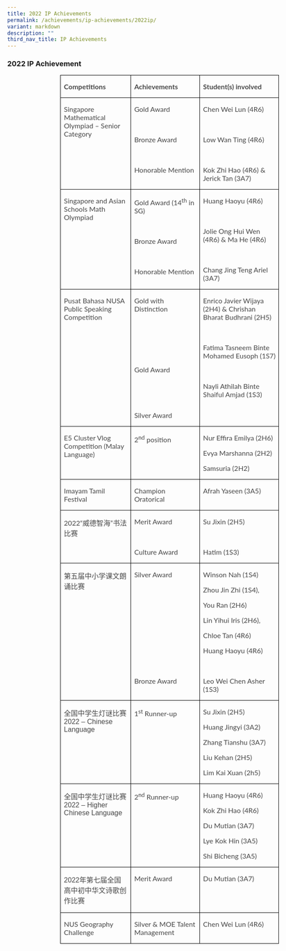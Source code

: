 ```yaml
---
title: 2022 IP Achievements
permalink: /achievements/ip-achievements/2022ip/
variant: markdown
description: ""
third_nav_title: IP Achievements
---
```

### 2022 IP Achievement
<table style="margin-left:91.8pt;border-collapse:collapse;border:none;mso-border-alt:
 solid windowtext .5pt;mso-yfti-tbllook:1184;mso-padding-alt:0cm 5.4pt 0cm 5.4pt" cellpadding="0" cellspacing="0" border="1" class="MsoTableGrid"><tbody><tr style="mso-yfti-irow:0;mso-yfti-firstrow:yes"><td style="width:168.95pt;border:solid windowtext 1.0pt;
  mso-border-alt:solid windowtext .5pt;padding:0cm 5.4pt 0cm 5.4pt" valign="top" width="225"><p style="mso-margin-top-alt:auto;mso-margin-bottom-alt:
  auto;margin-left:0cm;mso-add-space:auto;line-height:normal" class="MsoListParagraphCxSpFirst"><b><span style="font-size:12.0pt;font-family:&quot;Lato&quot;,sans-serif;mso-fareast-font-family:
  &quot;Times New Roman&quot;;mso-bidi-font-family:&quot;Times New Roman&quot;;color:#484848;
  mso-font-kerning:0pt;mso-ligatures:none" lang="EN-US">Competitions</span></b></p></td><td style="width:157.5pt;border:solid windowtext 1.0pt;
  border-left:none;mso-border-left-alt:solid windowtext .5pt;mso-border-alt:
  solid windowtext .5pt;padding:0cm 5.4pt 0cm 5.4pt" valign="top" width="210"><p style="mso-margin-top-alt:auto;
  mso-margin-bottom-alt:auto;margin-left:0cm;mso-add-space:auto;line-height:
  normal" class="MsoListParagraphCxSpMiddle"><b><span style="font-size:12.0pt;font-family:&quot;Lato&quot;,sans-serif;
  mso-fareast-font-family:&quot;Times New Roman&quot;;mso-bidi-font-family:&quot;Times New Roman&quot;;
  color:#484848;mso-font-kerning:0pt;mso-ligatures:none" lang="EN-US">Achievements</span></b></p></td><td style="width:229.25pt;border:solid windowtext 1.0pt;
  border-left:none;mso-border-left-alt:solid windowtext .5pt;mso-border-alt:
  solid windowtext .5pt;padding:0cm 5.4pt 0cm 5.4pt" valign="top" width="306"><p style="mso-margin-top-alt:auto;mso-margin-bottom-alt:
  auto;margin-left:0cm;mso-add-space:auto;line-height:normal" class="MsoListParagraphCxSpLast"><b><span style="font-size:12.0pt;font-family:&quot;Lato&quot;,sans-serif;mso-fareast-font-family:
  &quot;Times New Roman&quot;;mso-bidi-font-family:&quot;Times New Roman&quot;;color:#484848;
  mso-font-kerning:0pt;mso-ligatures:none" lang="EN-US">Student(s) involved</span></b></p></td></tr><tr style="mso-yfti-irow:1"><td style="width:168.95pt;border:solid windowtext 1.0pt;
  border-top:none;mso-border-top-alt:solid windowtext .5pt;mso-border-alt:solid windowtext .5pt;
  padding:0cm 5.4pt 0cm 5.4pt" valign="top" width="225"><p style="mso-margin-top-alt:auto;mso-margin-bottom-alt:
  auto;margin-left:0cm;mso-add-space:auto;line-height:normal" class="MsoListParagraphCxSpFirst"><span style="font-size:12.0pt;font-family:&quot;Lato&quot;,sans-serif;mso-fareast-font-family:
  &quot;Times New Roman&quot;;mso-bidi-font-family:&quot;Times New Roman&quot;;color:#484848;
  mso-font-kerning:0pt;mso-ligatures:none" lang="EN-US">Singapore Mathematical Olympiad – Senior Category</span></p></td><td style="width:157.5pt;border-top:none;border-left:
  none;border-bottom:solid windowtext 1.0pt;border-right:solid windowtext 1.0pt;
  mso-border-top-alt:solid windowtext .5pt;mso-border-left-alt:solid windowtext .5pt;
  mso-border-alt:solid windowtext .5pt;padding:0cm 5.4pt 0cm 5.4pt" valign="top" width="210"><p style="mso-margin-top-alt:auto;
  mso-margin-bottom-alt:auto;margin-left:0cm;mso-add-space:auto;line-height:
  normal" class="MsoListParagraphCxSpMiddle"><span style="font-size:12.0pt;font-family:&quot;Lato&quot;,sans-serif;
  mso-fareast-font-family:&quot;Times New Roman&quot;;mso-bidi-font-family:&quot;Times New Roman&quot;;
  color:#484848;mso-font-kerning:0pt;mso-ligatures:none" lang="EN-US">Gold Award</span></p><p style="mso-margin-top-alt:auto;
  mso-margin-bottom-alt:auto;margin-left:0cm;mso-add-space:auto;line-height:
  normal" class="MsoListParagraphCxSpMiddle"><span style="font-size:12.0pt;font-family:&quot;Lato&quot;,sans-serif;
  mso-fareast-font-family:&quot;Times New Roman&quot;;mso-bidi-font-family:&quot;Times New Roman&quot;;
  color:#484848;mso-font-kerning:0pt;mso-ligatures:none" lang="EN-US">&nbsp;</span></p><p style="mso-margin-top-alt:auto;
  mso-margin-bottom-alt:auto;margin-left:0cm;mso-add-space:auto;line-height:
  normal" class="MsoListParagraphCxSpMiddle"><span style="font-size:12.0pt;font-family:&quot;Lato&quot;,sans-serif;
  mso-fareast-font-family:&quot;Times New Roman&quot;;mso-bidi-font-family:&quot;Times New Roman&quot;;
  color:#484848;mso-font-kerning:0pt;mso-ligatures:none" lang="EN-US">Bronze Award</span></p><p style="mso-margin-top-alt:auto;
  mso-margin-bottom-alt:auto;margin-left:0cm;mso-add-space:auto;line-height:
  normal" class="MsoListParagraphCxSpMiddle"><span style="font-size:12.0pt;font-family:&quot;Lato&quot;,sans-serif;
  mso-fareast-font-family:&quot;Times New Roman&quot;;mso-bidi-font-family:&quot;Times New Roman&quot;;
  color:#484848;mso-font-kerning:0pt;mso-ligatures:none" lang="EN-US">&nbsp;</span></p><p style="mso-margin-top-alt:auto;
  mso-margin-bottom-alt:auto;margin-left:0cm;mso-add-space:auto;line-height:
  normal" class="MsoListParagraphCxSpMiddle"><span style="font-size:12.0pt;font-family:&quot;Lato&quot;,sans-serif;
  mso-fareast-font-family:&quot;Times New Roman&quot;;mso-bidi-font-family:&quot;Times New Roman&quot;;
  color:#484848;mso-font-kerning:0pt;mso-ligatures:none" lang="EN-US">Honorable Mention</span></p></td><td style="width:229.25pt;border-top:none;border-left:
  none;border-bottom:solid windowtext 1.0pt;border-right:solid windowtext 1.0pt;
  mso-border-top-alt:solid windowtext .5pt;mso-border-left-alt:solid windowtext .5pt;
  mso-border-alt:solid windowtext .5pt;padding:0cm 5.4pt 0cm 5.4pt" valign="top" width="306"><p style="mso-margin-top-alt:auto;
  mso-margin-bottom-alt:auto;margin-left:0cm;mso-add-space:auto;line-height:
  normal" class="MsoListParagraphCxSpMiddle"><span style="font-size:12.0pt;font-family:&quot;Lato&quot;,sans-serif;
  mso-fareast-font-family:&quot;Times New Roman&quot;;mso-bidi-font-family:&quot;Times New Roman&quot;;
  color:#484848;mso-font-kerning:0pt;mso-ligatures:none" lang="EN-US">Chen Wei Lun (4R6)</span></p><p style="mso-margin-top-alt:auto;
  mso-margin-bottom-alt:auto;margin-left:0cm;mso-add-space:auto;line-height:
  normal" class="MsoListParagraphCxSpMiddle"><span style="font-size:12.0pt;font-family:&quot;Lato&quot;,sans-serif;
  mso-fareast-font-family:&quot;Times New Roman&quot;;mso-bidi-font-family:&quot;Times New Roman&quot;;
  color:#484848;mso-font-kerning:0pt;mso-ligatures:none" lang="EN-US">&nbsp;</span></p><p style="mso-margin-top-alt:auto;
  mso-margin-bottom-alt:auto;margin-left:0cm;mso-add-space:auto;line-height:
  normal" class="MsoListParagraphCxSpMiddle"><span style="font-size:12.0pt;font-family:&quot;Lato&quot;,sans-serif;
  mso-fareast-font-family:&quot;Times New Roman&quot;;mso-bidi-font-family:&quot;Times New Roman&quot;;
  color:#484848;mso-font-kerning:0pt;mso-ligatures:none" lang="EN-US">Low Wan Ting (4R6)</span></p><p style="mso-margin-top-alt:auto;
  mso-margin-bottom-alt:auto;margin-left:0cm;mso-add-space:auto;line-height:
  normal" class="MsoListParagraphCxSpMiddle"><span style="font-size:12.0pt;font-family:&quot;Lato&quot;,sans-serif;
  mso-fareast-font-family:&quot;Times New Roman&quot;;mso-bidi-font-family:&quot;Times New Roman&quot;;
  color:#484848;mso-font-kerning:0pt;mso-ligatures:none" lang="EN-US">&nbsp;</span></p><p style="mso-margin-top-alt:auto;mso-margin-bottom-alt:
  auto;margin-left:0cm;mso-add-space:auto;line-height:normal" class="MsoListParagraphCxSpLast"><span style="font-size:12.0pt;font-family:&quot;Lato&quot;,sans-serif;mso-fareast-font-family:
  &quot;Times New Roman&quot;;mso-bidi-font-family:&quot;Times New Roman&quot;;color:#484848;
  mso-font-kerning:0pt;mso-ligatures:none" lang="EN-US">Kok Zhi Hao (4R6) &amp; Jerick Tan (3A7)</span></p></td></tr><tr style="mso-yfti-irow:2"><td style="width:168.95pt;border:solid windowtext 1.0pt;
  border-top:none;mso-border-top-alt:solid windowtext .5pt;mso-border-alt:solid windowtext .5pt;
  padding:0cm 5.4pt 0cm 5.4pt" valign="top" width="225"><p style="mso-margin-top-alt:auto;mso-margin-bottom-alt:
  auto;margin-left:0cm;mso-add-space:auto;line-height:normal" class="MsoListParagraphCxSpFirst"><span style="font-size:12.0pt;font-family:&quot;Lato&quot;,sans-serif;mso-fareast-font-family:
  &quot;Times New Roman&quot;;mso-bidi-font-family:&quot;Times New Roman&quot;;color:#484848;
  mso-font-kerning:0pt;mso-ligatures:none" lang="EN-US">Singapore and Asian Schools Math Olympiad</span></p></td><td style="width:157.5pt;border-top:none;border-left:
  none;border-bottom:solid windowtext 1.0pt;border-right:solid windowtext 1.0pt;
  mso-border-top-alt:solid windowtext .5pt;mso-border-left-alt:solid windowtext .5pt;
  mso-border-alt:solid windowtext .5pt;padding:0cm 5.4pt 0cm 5.4pt" valign="top" width="210"><p style="mso-margin-top-alt:auto;
  mso-margin-bottom-alt:auto;margin-left:0cm;mso-add-space:auto;line-height:
  normal" class="MsoListParagraphCxSpMiddle"><span style="font-size:12.0pt;font-family:&quot;Lato&quot;,sans-serif;
  mso-fareast-font-family:&quot;Times New Roman&quot;;mso-bidi-font-family:&quot;Times New Roman&quot;;
  color:#484848;mso-font-kerning:0pt;mso-ligatures:none" lang="EN-US">Gold Award (14<sup>th</sup> in SG)</span></p><p style="mso-margin-top-alt:auto;
  mso-margin-bottom-alt:auto;margin-left:0cm;mso-add-space:auto;line-height:
  normal" class="MsoListParagraphCxSpMiddle"><span style="font-size:12.0pt;font-family:&quot;Lato&quot;,sans-serif;
  mso-fareast-font-family:&quot;Times New Roman&quot;;mso-bidi-font-family:&quot;Times New Roman&quot;;
  color:#484848;mso-font-kerning:0pt;mso-ligatures:none" lang="EN-US">&nbsp;</span></p><p style="mso-margin-top-alt:auto;
  mso-margin-bottom-alt:auto;margin-left:0cm;mso-add-space:auto;line-height:
  normal" class="MsoListParagraphCxSpMiddle"><span style="font-size:12.0pt;font-family:&quot;Lato&quot;,sans-serif;
  mso-fareast-font-family:&quot;Times New Roman&quot;;mso-bidi-font-family:&quot;Times New Roman&quot;;
  color:#484848;mso-font-kerning:0pt;mso-ligatures:none" lang="EN-US">Bronze Award</span></p><p style="mso-margin-top-alt:auto;
  mso-margin-bottom-alt:auto;margin-left:0cm;mso-add-space:auto;line-height:
  normal" class="MsoListParagraphCxSpMiddle"><span style="font-size:12.0pt;font-family:&quot;Lato&quot;,sans-serif;
  mso-fareast-font-family:&quot;Times New Roman&quot;;mso-bidi-font-family:&quot;Times New Roman&quot;;
  color:#484848;mso-font-kerning:0pt;mso-ligatures:none" lang="EN-US">&nbsp;</span></p><p style="mso-margin-top-alt:auto;
  mso-margin-bottom-alt:auto;margin-left:0cm;mso-add-space:auto;line-height:
  normal" class="MsoListParagraphCxSpMiddle"><span style="font-size:12.0pt;font-family:&quot;Lato&quot;,sans-serif;
  mso-fareast-font-family:&quot;Times New Roman&quot;;mso-bidi-font-family:&quot;Times New Roman&quot;;
  color:#484848;mso-font-kerning:0pt;mso-ligatures:none" lang="EN-US">Honorable Mention</span></p></td><td style="width:229.25pt;border-top:none;border-left:
  none;border-bottom:solid windowtext 1.0pt;border-right:solid windowtext 1.0pt;
  mso-border-top-alt:solid windowtext .5pt;mso-border-left-alt:solid windowtext .5pt;
  mso-border-alt:solid windowtext .5pt;padding:0cm 5.4pt 0cm 5.4pt" valign="top" width="306"><p style="mso-margin-top-alt:auto;
  mso-margin-bottom-alt:auto;margin-left:0cm;mso-add-space:auto;line-height:
  normal" class="MsoListParagraphCxSpMiddle"><span style="font-size:12.0pt;font-family:&quot;Lato&quot;,sans-serif;
  mso-fareast-font-family:&quot;Times New Roman&quot;;mso-bidi-font-family:&quot;Times New Roman&quot;;
  color:#484848;mso-font-kerning:0pt;mso-ligatures:none" lang="EN-US">Huang Haoyu (4R6)</span></p><p style="mso-margin-top-alt:auto;
  mso-margin-bottom-alt:auto;margin-left:0cm;mso-add-space:auto;line-height:
  normal" class="MsoListParagraphCxSpMiddle"><span style="font-size:12.0pt;font-family:&quot;Lato&quot;,sans-serif;
  mso-fareast-font-family:&quot;Times New Roman&quot;;mso-bidi-font-family:&quot;Times New Roman&quot;;
  color:#484848;mso-font-kerning:0pt;mso-ligatures:none" lang="EN-US">&nbsp;</span></p><p style="mso-margin-top-alt:auto;
  mso-margin-bottom-alt:auto;margin-left:0cm;mso-add-space:auto;line-height:
  normal" class="MsoListParagraphCxSpMiddle"><span style="font-size:12.0pt;font-family:&quot;Lato&quot;,sans-serif;
  mso-fareast-font-family:&quot;Times New Roman&quot;;mso-bidi-font-family:&quot;Times New Roman&quot;;
  color:#484848;mso-font-kerning:0pt;mso-ligatures:none" lang="EN-US">Jolie Ong Hui Wen (4R6) &amp; Ma He (4R6)</span></p><p style="mso-margin-top-alt:auto;
  mso-margin-bottom-alt:auto;margin-left:0cm;mso-add-space:auto;line-height:
  normal" class="MsoListParagraphCxSpMiddle"><span style="font-size:12.0pt;font-family:&quot;Lato&quot;,sans-serif;
  mso-fareast-font-family:&quot;Times New Roman&quot;;mso-bidi-font-family:&quot;Times New Roman&quot;;
  color:#484848;mso-font-kerning:0pt;mso-ligatures:none" lang="EN-US">&nbsp;</span></p><p style="mso-margin-top-alt:auto;mso-margin-bottom-alt:
  auto;margin-left:0cm;mso-add-space:auto;line-height:normal" class="MsoListParagraphCxSpLast"><span style="font-size:12.0pt;font-family:&quot;Lato&quot;,sans-serif;mso-fareast-font-family:
  &quot;Times New Roman&quot;;mso-bidi-font-family:&quot;Times New Roman&quot;;color:#484848;
  mso-font-kerning:0pt;mso-ligatures:none" lang="EN-US">Chang Jing Teng Ariel (3A7)</span></p></td></tr><tr style="mso-yfti-irow:3"><td style="width:168.95pt;border:solid windowtext 1.0pt;
  border-top:none;mso-border-top-alt:solid windowtext .5pt;mso-border-alt:solid windowtext .5pt;
  padding:0cm 5.4pt 0cm 5.4pt" valign="top" width="225"><p style="mso-margin-top-alt:auto;mso-margin-bottom-alt:
  auto;margin-left:0cm;mso-add-space:auto;line-height:normal" class="MsoListParagraphCxSpFirst"><span style="font-size:12.0pt;font-family:&quot;Lato&quot;,sans-serif;mso-fareast-font-family:
  &quot;Times New Roman&quot;;mso-bidi-font-family:&quot;Times New Roman&quot;;color:#484848;
  mso-font-kerning:0pt;mso-ligatures:none" lang="EN-US">Pusat Bahasa NUSA Public Speaking Competition</span></p></td><td style="width:157.5pt;border-top:none;border-left:
  none;border-bottom:solid windowtext 1.0pt;border-right:solid windowtext 1.0pt;
  mso-border-top-alt:solid windowtext .5pt;mso-border-left-alt:solid windowtext .5pt;
  mso-border-alt:solid windowtext .5pt;padding:0cm 5.4pt 0cm 5.4pt" valign="top" width="210"><p style="mso-margin-top-alt:auto;
  mso-margin-bottom-alt:auto;margin-left:0cm;mso-add-space:auto;line-height:
  normal" class="MsoListParagraphCxSpMiddle"><span style="font-size:12.0pt;font-family:&quot;Lato&quot;,sans-serif;
  mso-fareast-font-family:&quot;Times New Roman&quot;;mso-bidi-font-family:&quot;Times New Roman&quot;;
  color:#484848;mso-font-kerning:0pt;mso-ligatures:none" lang="EN-US">Gold with Distinction</span></p><p style="mso-margin-top-alt:auto;
  mso-margin-bottom-alt:auto;margin-left:0cm;mso-add-space:auto;line-height:
  normal" class="MsoListParagraphCxSpMiddle"><span style="font-size:12.0pt;font-family:&quot;Lato&quot;,sans-serif;
  mso-fareast-font-family:&quot;Times New Roman&quot;;mso-bidi-font-family:&quot;Times New Roman&quot;;
  color:#484848;mso-font-kerning:0pt;mso-ligatures:none" lang="EN-US">&nbsp;</span></p><p style="mso-margin-top-alt:auto;
  mso-margin-bottom-alt:auto;margin-left:0cm;mso-add-space:auto;line-height:
  normal" class="MsoListParagraphCxSpMiddle"><span style="font-size:12.0pt;font-family:&quot;Lato&quot;,sans-serif;
  mso-fareast-font-family:&quot;Times New Roman&quot;;mso-bidi-font-family:&quot;Times New Roman&quot;;
  color:#484848;mso-font-kerning:0pt;mso-ligatures:none" lang="EN-US">&nbsp;</span></p><p style="mso-margin-top-alt:auto;
  mso-margin-bottom-alt:auto;margin-left:0cm;mso-add-space:auto;line-height:
  normal" class="MsoListParagraphCxSpMiddle"><span style="font-size:12.0pt;font-family:&quot;Lato&quot;,sans-serif;
  mso-fareast-font-family:&quot;Times New Roman&quot;;mso-bidi-font-family:&quot;Times New Roman&quot;;
  color:#484848;mso-font-kerning:0pt;mso-ligatures:none" lang="EN-US">&nbsp;</span></p><p style="mso-margin-top-alt:auto;
  mso-margin-bottom-alt:auto;margin-left:0cm;mso-add-space:auto;line-height:
  normal" class="MsoListParagraphCxSpMiddle"><span style="font-size:12.0pt;font-family:&quot;Lato&quot;,sans-serif;
  mso-fareast-font-family:&quot;Times New Roman&quot;;mso-bidi-font-family:&quot;Times New Roman&quot;;
  color:#484848;mso-font-kerning:0pt;mso-ligatures:none" lang="EN-US">Gold Award</span></p><p style="mso-margin-top-alt:auto;
  mso-margin-bottom-alt:auto;margin-left:0cm;mso-add-space:auto;line-height:
  normal" class="MsoListParagraphCxSpMiddle"><span style="font-size:12.0pt;font-family:&quot;Lato&quot;,sans-serif;
  mso-fareast-font-family:&quot;Times New Roman&quot;;mso-bidi-font-family:&quot;Times New Roman&quot;;
  color:#484848;mso-font-kerning:0pt;mso-ligatures:none" lang="EN-US">&nbsp;</span></p><p style="mso-margin-top-alt:auto;
  mso-margin-bottom-alt:auto;margin-left:0cm;mso-add-space:auto;line-height:
  normal" class="MsoListParagraphCxSpMiddle"><span style="font-size:12.0pt;font-family:&quot;Lato&quot;,sans-serif;
  mso-fareast-font-family:&quot;Times New Roman&quot;;mso-bidi-font-family:&quot;Times New Roman&quot;;
  color:#484848;mso-font-kerning:0pt;mso-ligatures:none" lang="EN-US">&nbsp;</span></p><p style="mso-margin-top-alt:auto;
  mso-margin-bottom-alt:auto;margin-left:0cm;mso-add-space:auto;line-height:
  normal" class="MsoListParagraphCxSpMiddle"><span style="font-size:12.0pt;font-family:&quot;Lato&quot;,sans-serif;
  mso-fareast-font-family:&quot;Times New Roman&quot;;mso-bidi-font-family:&quot;Times New Roman&quot;;
  color:#484848;mso-font-kerning:0pt;mso-ligatures:none" lang="EN-US">Silver Award</span></p></td><td style="width:229.25pt;border-top:none;border-left:
  none;border-bottom:solid windowtext 1.0pt;border-right:solid windowtext 1.0pt;
  mso-border-top-alt:solid windowtext .5pt;mso-border-left-alt:solid windowtext .5pt;
  mso-border-alt:solid windowtext .5pt;padding:0cm 5.4pt 0cm 5.4pt" valign="top" width="306"><p style="mso-margin-top-alt:auto;
  mso-margin-bottom-alt:auto;margin-left:0cm;mso-add-space:auto;line-height:
  normal" class="MsoListParagraphCxSpMiddle"><span style="font-size:12.0pt;font-family:&quot;Lato&quot;,sans-serif;
  mso-fareast-font-family:&quot;Times New Roman&quot;;mso-bidi-font-family:&quot;Times New Roman&quot;;
  color:#484848;mso-font-kerning:0pt;mso-ligatures:none" lang="EN-US">Enrico Javier Wijaya (2H4) &amp; Chrishan Bharat Budhrani (2H5)</span></p><p style="mso-margin-top-alt:auto;
  mso-margin-bottom-alt:auto;margin-left:0cm;mso-add-space:auto;line-height:
  normal" class="MsoListParagraphCxSpMiddle"><span style="font-size:12.0pt;font-family:&quot;Lato&quot;,sans-serif;
  mso-fareast-font-family:&quot;Times New Roman&quot;;mso-bidi-font-family:&quot;Times New Roman&quot;;
  color:#484848;mso-font-kerning:0pt;mso-ligatures:none" lang="EN-US">&nbsp;</span></p><p style="mso-margin-top-alt:auto;
  mso-margin-bottom-alt:auto;margin-left:0cm;mso-add-space:auto;line-height:
  normal" class="MsoListParagraphCxSpMiddle"><span style="font-size:12.0pt;font-family:&quot;Lato&quot;,sans-serif;
  mso-fareast-font-family:&quot;Times New Roman&quot;;mso-bidi-font-family:&quot;Times New Roman&quot;;
  color:#484848;mso-font-kerning:0pt;mso-ligatures:none" lang="EN-US">Fatima Tasneem Binte Mohamed Eusoph (1S7)</span></p><p style="mso-margin-top-alt:auto;
  mso-margin-bottom-alt:auto;margin-left:0cm;mso-add-space:auto;line-height:
  normal" class="MsoListParagraphCxSpMiddle"><span style="font-size:12.0pt;font-family:&quot;Lato&quot;,sans-serif;
  mso-fareast-font-family:&quot;Times New Roman&quot;;mso-bidi-font-family:&quot;Times New Roman&quot;;
  color:#484848;mso-font-kerning:0pt;mso-ligatures:none" lang="EN-US">&nbsp;</span></p><p style="mso-margin-top-alt:auto;mso-margin-bottom-alt:
  auto;margin-left:0cm;mso-add-space:auto;line-height:normal" class="MsoListParagraphCxSpLast"><span style="font-size:12.0pt;font-family:&quot;Lato&quot;,sans-serif;mso-fareast-font-family:
  &quot;Times New Roman&quot;;mso-bidi-font-family:&quot;Times New Roman&quot;;color:#484848;
  mso-font-kerning:0pt;mso-ligatures:none" lang="EN-US">Nayli Athilah Binte Shaiful Amjad (1S3)</span></p></td></tr><tr style="mso-yfti-irow:4"><td style="width:168.95pt;border:solid windowtext 1.0pt;
  border-top:none;mso-border-top-alt:solid windowtext .5pt;mso-border-alt:solid windowtext .5pt;
  padding:0cm 5.4pt 0cm 5.4pt" valign="top" width="225"><p style="mso-margin-top-alt:auto;mso-margin-bottom-alt:
  auto;margin-left:0cm;mso-add-space:auto;line-height:normal" class="MsoListParagraphCxSpFirst"><span style="font-size:12.0pt;font-family:&quot;Lato&quot;,sans-serif;mso-fareast-font-family:
  &quot;Times New Roman&quot;;mso-bidi-font-family:&quot;Times New Roman&quot;;color:#484848;
  mso-font-kerning:0pt;mso-ligatures:none" lang="EN-US">E5 Cluster Vlog Competition (Malay Language)</span></p></td><td style="width:157.5pt;border-top:none;border-left:
  none;border-bottom:solid windowtext 1.0pt;border-right:solid windowtext 1.0pt;
  mso-border-top-alt:solid windowtext .5pt;mso-border-left-alt:solid windowtext .5pt;
  mso-border-alt:solid windowtext .5pt;padding:0cm 5.4pt 0cm 5.4pt" valign="top" width="210"><p style="mso-margin-top-alt:auto;
  mso-margin-bottom-alt:auto;margin-left:0cm;mso-add-space:auto;line-height:
  normal" class="MsoListParagraphCxSpMiddle"><span style="font-size:12.0pt;font-family:&quot;Lato&quot;,sans-serif;
  mso-fareast-font-family:&quot;Times New Roman&quot;;mso-bidi-font-family:&quot;Times New Roman&quot;;
  color:#484848;mso-font-kerning:0pt;mso-ligatures:none" lang="EN-US">2<sup>nd</sup> position</span></p></td><td style="width:229.25pt;border-top:none;border-left:
  none;border-bottom:solid windowtext 1.0pt;border-right:solid windowtext 1.0pt;
  mso-border-top-alt:solid windowtext .5pt;mso-border-left-alt:solid windowtext .5pt;
  mso-border-alt:solid windowtext .5pt;padding:0cm 5.4pt 0cm 5.4pt" valign="top" width="306"><p style="mso-margin-top-alt:auto;
  mso-margin-bottom-alt:auto;margin-left:0cm;mso-add-space:auto;line-height:
  normal" class="MsoListParagraphCxSpMiddle"><span style="font-size:12.0pt;font-family:&quot;Lato&quot;,sans-serif;
  mso-fareast-font-family:&quot;Times New Roman&quot;;mso-bidi-font-family:&quot;Times New Roman&quot;;
  color:#484848;mso-font-kerning:0pt;mso-ligatures:none" lang="EN-US">Nur Effira Emilya (2H6)</span></p><p style="mso-margin-top-alt:auto;
  mso-margin-bottom-alt:auto;margin-left:0cm;mso-add-space:auto;line-height:
  normal" class="MsoListParagraphCxSpMiddle"><span style="font-size:12.0pt;font-family:&quot;Lato&quot;,sans-serif;
  mso-fareast-font-family:&quot;Times New Roman&quot;;mso-bidi-font-family:&quot;Times New Roman&quot;;
  color:#484848;mso-font-kerning:0pt;mso-ligatures:none" lang="EN-US">Evya Marshanna (2H2)</span></p><p style="mso-margin-top-alt:auto;mso-margin-bottom-alt:
  auto;margin-left:0cm;mso-add-space:auto;line-height:normal" class="MsoListParagraphCxSpLast"><span style="font-size:12.0pt;font-family:&quot;Lato&quot;,sans-serif;mso-fareast-font-family:
  &quot;Times New Roman&quot;;mso-bidi-font-family:&quot;Times New Roman&quot;;color:#484848;
  mso-font-kerning:0pt;mso-ligatures:none" lang="EN-US">Samsuria (2H2)</span></p></td></tr><tr style="mso-yfti-irow:5"><td style="width:168.95pt;border:solid windowtext 1.0pt;
  border-top:none;mso-border-top-alt:solid windowtext .5pt;mso-border-alt:solid windowtext .5pt;
  padding:0cm 5.4pt 0cm 5.4pt" valign="top" width="225"><p style="mso-margin-top-alt:auto;mso-margin-bottom-alt:
  auto;margin-left:0cm;mso-add-space:auto;line-height:normal" class="MsoListParagraphCxSpFirst"><span style="font-size:12.0pt;font-family:&quot;Lato&quot;,sans-serif;mso-fareast-font-family:
  &quot;Times New Roman&quot;;mso-bidi-font-family:&quot;Times New Roman&quot;;color:#484848;
  mso-font-kerning:0pt;mso-ligatures:none" lang="EN-US">Imayam Tamil Festival</span></p></td><td style="width:157.5pt;border-top:none;border-left:
  none;border-bottom:solid windowtext 1.0pt;border-right:solid windowtext 1.0pt;
  mso-border-top-alt:solid windowtext .5pt;mso-border-left-alt:solid windowtext .5pt;
  mso-border-alt:solid windowtext .5pt;padding:0cm 5.4pt 0cm 5.4pt" valign="top" width="210"><p style="mso-margin-top-alt:auto;
  mso-margin-bottom-alt:auto;margin-left:0cm;mso-add-space:auto;line-height:
  normal" class="MsoListParagraphCxSpMiddle"><span style="font-size:12.0pt;font-family:&quot;Lato&quot;,sans-serif;
  mso-fareast-font-family:&quot;Times New Roman&quot;;mso-bidi-font-family:&quot;Times New Roman&quot;;
  color:#484848;mso-font-kerning:0pt;mso-ligatures:none" lang="EN-US">Champion Oratorical</span></p></td><td style="width:229.25pt;border-top:none;border-left:
  none;border-bottom:solid windowtext 1.0pt;border-right:solid windowtext 1.0pt;
  mso-border-top-alt:solid windowtext .5pt;mso-border-left-alt:solid windowtext .5pt;
  mso-border-alt:solid windowtext .5pt;padding:0cm 5.4pt 0cm 5.4pt" valign="top" width="306"><p style="mso-margin-top-alt:auto;mso-margin-bottom-alt:
  auto;margin-left:0cm;mso-add-space:auto;line-height:normal" class="MsoListParagraphCxSpLast"><span style="font-size:12.0pt;font-family:&quot;Lato&quot;,sans-serif;mso-fareast-font-family:
  &quot;Times New Roman&quot;;mso-bidi-font-family:&quot;Times New Roman&quot;;color:#484848;
  mso-font-kerning:0pt;mso-ligatures:none" lang="EN-US">Afrah Yaseen (3A5)</span></p></td></tr><tr style="mso-yfti-irow:6"><td style="width:168.95pt;border:solid windowtext 1.0pt;
  border-top:none;mso-border-top-alt:solid windowtext .5pt;mso-border-alt:solid windowtext .5pt;
  padding:0cm 5.4pt 0cm 5.4pt" valign="top" width="225"><p style="mso-margin-top-alt:auto;mso-margin-bottom-alt:
  auto;margin-left:0cm;mso-add-space:auto;line-height:normal" class="MsoListParagraphCxSpFirst"><span style="font-size:12.0pt;font-family:&quot;Lato&quot;,sans-serif;mso-fareast-font-family:
  &quot;Times New Roman&quot;;mso-bidi-font-family:&quot;Times New Roman&quot;;color:#484848;
  mso-font-kerning:0pt;mso-ligatures:none" lang="EN-US">2022“</span><span style="font-size:12.0pt;font-family:&quot;Microsoft YaHei&quot;,sans-serif;mso-bidi-font-family:
  &quot;Microsoft YaHei&quot;;color:#484848;mso-font-kerning:0pt;mso-ligatures:none" lang="ZH-CN">威德智海</span><span style="font-size:12.0pt;font-family:&quot;Lato&quot;,sans-serif;mso-fareast-font-family:
  &quot;Times New Roman&quot;;mso-bidi-font-family:Lato;color:#484848;mso-font-kerning:
  0pt;mso-ligatures:none" lang="EN-US">”</span><span style="font-size:12.0pt;
  font-family:&quot;Microsoft YaHei&quot;,sans-serif;mso-bidi-font-family:&quot;Microsoft YaHei&quot;;
  color:#484848;mso-font-kerning:0pt;mso-ligatures:none" lang="ZH-CN">书法比赛</span><span style="font-size:12.0pt;font-family:&quot;Lato&quot;,sans-serif;mso-fareast-font-family:
  &quot;Times New Roman&quot;;mso-bidi-font-family:&quot;Times New Roman&quot;;color:#484848;
  mso-font-kerning:0pt;mso-ligatures:none" lang="EN-US"></span></p></td><td style="width:157.5pt;border-top:none;border-left:
  none;border-bottom:solid windowtext 1.0pt;border-right:solid windowtext 1.0pt;
  mso-border-top-alt:solid windowtext .5pt;mso-border-left-alt:solid windowtext .5pt;
  mso-border-alt:solid windowtext .5pt;padding:0cm 5.4pt 0cm 5.4pt" valign="top" width="210"><p style="mso-margin-top-alt:auto;
  mso-margin-bottom-alt:auto;margin-left:0cm;mso-add-space:auto;line-height:
  normal" class="MsoListParagraphCxSpMiddle"><span style="font-size:12.0pt;font-family:&quot;Lato&quot;,sans-serif;
  mso-fareast-font-family:&quot;Times New Roman&quot;;mso-bidi-font-family:&quot;Times New Roman&quot;;
  color:#484848;mso-font-kerning:0pt;mso-ligatures:none" lang="EN-US">Merit Award</span></p><p style="mso-margin-top-alt:auto;
  mso-margin-bottom-alt:auto;margin-left:0cm;mso-add-space:auto;line-height:
  normal" class="MsoListParagraphCxSpMiddle"><span style="font-size:12.0pt;font-family:&quot;Lato&quot;,sans-serif;
  mso-fareast-font-family:&quot;Times New Roman&quot;;mso-bidi-font-family:&quot;Times New Roman&quot;;
  color:#484848;mso-font-kerning:0pt;mso-ligatures:none" lang="EN-US">&nbsp;</span></p><p style="mso-margin-top-alt:auto;
  mso-margin-bottom-alt:auto;margin-left:0cm;mso-add-space:auto;line-height:
  normal" class="MsoListParagraphCxSpMiddle"><span style="font-size:12.0pt;font-family:&quot;Lato&quot;,sans-serif;
  mso-fareast-font-family:&quot;Times New Roman&quot;;mso-bidi-font-family:&quot;Times New Roman&quot;;
  color:#484848;mso-font-kerning:0pt;mso-ligatures:none" lang="EN-US">Culture Award</span></p></td><td style="width:229.25pt;border-top:none;border-left:
  none;border-bottom:solid windowtext 1.0pt;border-right:solid windowtext 1.0pt;
  mso-border-top-alt:solid windowtext .5pt;mso-border-left-alt:solid windowtext .5pt;
  mso-border-alt:solid windowtext .5pt;padding:0cm 5.4pt 0cm 5.4pt" valign="top" width="306"><p style="mso-margin-top-alt:auto;
  mso-margin-bottom-alt:auto;margin-left:0cm;mso-add-space:auto;line-height:
  normal" class="MsoListParagraphCxSpMiddle"><span style="font-size:12.0pt;font-family:&quot;Lato&quot;,sans-serif;
  mso-fareast-font-family:&quot;Times New Roman&quot;;mso-bidi-font-family:&quot;Times New Roman&quot;;
  color:#484848;mso-font-kerning:0pt;mso-ligatures:none" lang="EN-US">Su Jixin (2H5)</span></p><p style="mso-margin-top-alt:auto;
  mso-margin-bottom-alt:auto;margin-left:0cm;mso-add-space:auto;line-height:
  normal" class="MsoListParagraphCxSpMiddle"><span style="font-size:12.0pt;font-family:&quot;Lato&quot;,sans-serif;
  mso-fareast-font-family:&quot;Times New Roman&quot;;mso-bidi-font-family:&quot;Times New Roman&quot;;
  color:#484848;mso-font-kerning:0pt;mso-ligatures:none" lang="EN-US">&nbsp;</span></p><p style="mso-margin-top-alt:auto;mso-margin-bottom-alt:
  auto;margin-left:0cm;mso-add-space:auto;line-height:normal" class="MsoListParagraphCxSpLast"><span style="font-size:12.0pt;font-family:&quot;Lato&quot;,sans-serif;mso-fareast-font-family:
  &quot;Times New Roman&quot;;mso-bidi-font-family:&quot;Times New Roman&quot;;color:#484848;
  mso-font-kerning:0pt;mso-ligatures:none" lang="EN-US">Hatim (1S3)</span></p></td></tr><tr style="mso-yfti-irow:7"><td style="width:168.95pt;border:solid windowtext 1.0pt;
  border-top:none;mso-border-top-alt:solid windowtext .5pt;mso-border-alt:solid windowtext .5pt;
  padding:0cm 5.4pt 0cm 5.4pt" valign="top" width="225"><p style="mso-margin-top-alt:auto;mso-margin-bottom-alt:
  auto;margin-left:0cm;mso-add-space:auto;line-height:normal" class="MsoListParagraphCxSpFirst"><span style="font-size:12.0pt;font-family:&quot;Microsoft YaHei&quot;,sans-serif;mso-bidi-font-family:
  &quot;Microsoft YaHei&quot;;color:#484848;mso-font-kerning:0pt;mso-ligatures:none" lang="ZH-CN">第五届中小学课文朗诵比赛</span><span style="font-size:12.0pt;font-family:&quot;Lato&quot;,sans-serif;mso-fareast-font-family:
  &quot;Times New Roman&quot;;mso-bidi-font-family:&quot;Times New Roman&quot;;color:#484848;
  mso-font-kerning:0pt;mso-ligatures:none" lang="EN-US"></span></p></td><td style="width:157.5pt;border-top:none;border-left:
  none;border-bottom:solid windowtext 1.0pt;border-right:solid windowtext 1.0pt;
  mso-border-top-alt:solid windowtext .5pt;mso-border-left-alt:solid windowtext .5pt;
  mso-border-alt:solid windowtext .5pt;padding:0cm 5.4pt 0cm 5.4pt" valign="top" width="210"><p style="mso-margin-top-alt:auto;
  mso-margin-bottom-alt:auto;margin-left:0cm;mso-add-space:auto;line-height:
  normal" class="MsoListParagraphCxSpMiddle"><span style="font-size:12.0pt;font-family:&quot;Lato&quot;,sans-serif;
  mso-fareast-font-family:&quot;Times New Roman&quot;;mso-bidi-font-family:&quot;Times New Roman&quot;;
  color:#484848;mso-font-kerning:0pt;mso-ligatures:none" lang="EN-US">Silver Award</span></p><p style="mso-margin-top-alt:auto;
  mso-margin-bottom-alt:auto;margin-left:0cm;mso-add-space:auto;line-height:
  normal" class="MsoListParagraphCxSpMiddle"><span style="font-size:12.0pt;font-family:&quot;Lato&quot;,sans-serif;
  mso-fareast-font-family:&quot;Times New Roman&quot;;mso-bidi-font-family:&quot;Times New Roman&quot;;
  color:#484848;mso-font-kerning:0pt;mso-ligatures:none" lang="EN-US">&nbsp;</span></p><p style="mso-margin-top-alt:auto;
  mso-margin-bottom-alt:auto;margin-left:0cm;mso-add-space:auto;line-height:
  normal" class="MsoListParagraphCxSpMiddle"><span style="font-size:12.0pt;font-family:&quot;Lato&quot;,sans-serif;
  mso-fareast-font-family:&quot;Times New Roman&quot;;mso-bidi-font-family:&quot;Times New Roman&quot;;
  color:#484848;mso-font-kerning:0pt;mso-ligatures:none" lang="EN-US">&nbsp;</span></p><p style="mso-margin-top-alt:auto;
  mso-margin-bottom-alt:auto;margin-left:0cm;mso-add-space:auto;line-height:
  normal" class="MsoListParagraphCxSpMiddle"><span style="font-size:12.0pt;font-family:&quot;Lato&quot;,sans-serif;
  mso-fareast-font-family:&quot;Times New Roman&quot;;mso-bidi-font-family:&quot;Times New Roman&quot;;
  color:#484848;mso-font-kerning:0pt;mso-ligatures:none" lang="EN-US">&nbsp;</span></p><p style="mso-margin-top-alt:auto;
  mso-margin-bottom-alt:auto;margin-left:0cm;mso-add-space:auto;line-height:
  normal" class="MsoListParagraphCxSpMiddle"><span style="font-size:12.0pt;font-family:&quot;Lato&quot;,sans-serif;
  mso-fareast-font-family:&quot;Times New Roman&quot;;mso-bidi-font-family:&quot;Times New Roman&quot;;
  color:#484848;mso-font-kerning:0pt;mso-ligatures:none" lang="EN-US">&nbsp;</span></p><p style="mso-margin-top-alt:auto;
  mso-margin-bottom-alt:auto;margin-left:0cm;mso-add-space:auto;line-height:
  normal" class="MsoListParagraphCxSpMiddle"><span style="font-size:12.0pt;font-family:&quot;Lato&quot;,sans-serif;
  mso-fareast-font-family:&quot;Times New Roman&quot;;mso-bidi-font-family:&quot;Times New Roman&quot;;
  color:#484848;mso-font-kerning:0pt;mso-ligatures:none" lang="EN-US">&nbsp;</span></p><p style="mso-margin-top-alt:auto;
  mso-margin-bottom-alt:auto;margin-left:0cm;mso-add-space:auto;line-height:
  normal" class="MsoListParagraphCxSpMiddle"><span style="font-size:12.0pt;font-family:&quot;Lato&quot;,sans-serif;
  mso-fareast-font-family:&quot;Times New Roman&quot;;mso-bidi-font-family:&quot;Times New Roman&quot;;
  color:#484848;mso-font-kerning:0pt;mso-ligatures:none" lang="EN-US">&nbsp;</span></p><p style="mso-margin-top-alt:auto;
  mso-margin-bottom-alt:auto;margin-left:0cm;mso-add-space:auto;line-height:
  normal" class="MsoListParagraphCxSpMiddle"><span style="font-size:12.0pt;font-family:&quot;Lato&quot;,sans-serif;
  mso-fareast-font-family:&quot;Times New Roman&quot;;mso-bidi-font-family:&quot;Times New Roman&quot;;
  color:#484848;mso-font-kerning:0pt;mso-ligatures:none" lang="EN-US">Bronze Award</span></p></td><td style="width:229.25pt;border-top:none;border-left:
  none;border-bottom:solid windowtext 1.0pt;border-right:solid windowtext 1.0pt;
  mso-border-top-alt:solid windowtext .5pt;mso-border-left-alt:solid windowtext .5pt;
  mso-border-alt:solid windowtext .5pt;padding:0cm 5.4pt 0cm 5.4pt" valign="top" width="306"><p style="mso-margin-top-alt:auto;
  mso-margin-bottom-alt:auto;margin-left:0cm;mso-add-space:auto;line-height:
  normal" class="MsoListParagraphCxSpMiddle"><span style="font-size:12.0pt;font-family:&quot;Lato&quot;,sans-serif;
  mso-fareast-font-family:&quot;Times New Roman&quot;;mso-bidi-font-family:&quot;Times New Roman&quot;;
  color:#484848;mso-font-kerning:0pt;mso-ligatures:none" lang="EN-US">Winson Nah (1S4)</span></p><p style="mso-margin-top-alt:auto;
  mso-margin-bottom-alt:auto;margin-left:0cm;mso-add-space:auto;line-height:
  normal" class="MsoListParagraphCxSpMiddle"><span style="font-size:12.0pt;font-family:&quot;Lato&quot;,sans-serif;
  mso-fareast-font-family:&quot;Times New Roman&quot;;mso-bidi-font-family:&quot;Times New Roman&quot;;
  color:#484848;mso-font-kerning:0pt;mso-ligatures:none" lang="EN-US">Zhou Jin Zhi (1S4),</span></p><p style="mso-margin-top-alt:auto;
  mso-margin-bottom-alt:auto;margin-left:0cm;mso-add-space:auto;line-height:
  normal" class="MsoListParagraphCxSpMiddle"><span style="font-size:12.0pt;font-family:&quot;Lato&quot;,sans-serif;
  mso-fareast-font-family:&quot;Times New Roman&quot;;mso-bidi-font-family:&quot;Times New Roman&quot;;
  color:#484848;mso-font-kerning:0pt;mso-ligatures:none" lang="EN-US">You Ran (2H6)</span></p><p style="mso-margin-top-alt:auto;
  mso-margin-bottom-alt:auto;margin-left:0cm;mso-add-space:auto;line-height:
  normal" class="MsoListParagraphCxSpMiddle"><span style="font-size:12.0pt;font-family:&quot;Lato&quot;,sans-serif;
  mso-fareast-font-family:&quot;Times New Roman&quot;;mso-bidi-font-family:&quot;Times New Roman&quot;;
  color:#484848;mso-font-kerning:0pt;mso-ligatures:none" lang="EN-US">Lin Yihui Iris (2H6),</span></p><p style="mso-margin-top-alt:auto;
  mso-margin-bottom-alt:auto;margin-left:0cm;mso-add-space:auto;line-height:
  normal" class="MsoListParagraphCxSpMiddle"><span style="font-size:12.0pt;font-family:&quot;Lato&quot;,sans-serif;
  mso-fareast-font-family:&quot;Times New Roman&quot;;mso-bidi-font-family:&quot;Times New Roman&quot;;
  color:#484848;mso-font-kerning:0pt;mso-ligatures:none" lang="EN-US">Chloe Tan (4R6)</span></p><p style="mso-margin-top-alt:auto;
  mso-margin-bottom-alt:auto;margin-left:0cm;mso-add-space:auto;line-height:
  normal" class="MsoListParagraphCxSpMiddle"><span style="font-size:12.0pt;font-family:&quot;Lato&quot;,sans-serif;
  mso-fareast-font-family:&quot;Times New Roman&quot;;mso-bidi-font-family:&quot;Times New Roman&quot;;
  color:#484848;mso-font-kerning:0pt;mso-ligatures:none" lang="EN-US">Huang Haoyu (4R6)</span></p><p style="mso-margin-top-alt:auto;
  mso-margin-bottom-alt:auto;margin-left:0cm;mso-add-space:auto;line-height:
  normal" class="MsoListParagraphCxSpMiddle"><span style="font-size:12.0pt;font-family:&quot;Lato&quot;,sans-serif;
  mso-fareast-font-family:&quot;Times New Roman&quot;;mso-bidi-font-family:&quot;Times New Roman&quot;;
  color:#484848;mso-font-kerning:0pt;mso-ligatures:none" lang="EN-US">&nbsp;</span></p><p style="mso-margin-top-alt:auto;mso-margin-bottom-alt:
  auto;margin-left:0cm;mso-add-space:auto;line-height:normal" class="MsoListParagraphCxSpLast"><span style="font-size:12.0pt;font-family:&quot;Lato&quot;,sans-serif;mso-fareast-font-family:
  &quot;Times New Roman&quot;;mso-bidi-font-family:&quot;Times New Roman&quot;;color:#484848;
  mso-font-kerning:0pt;mso-ligatures:none" lang="EN-US">Leo Wei Chen Asher (1S3)</span></p></td></tr><tr style="mso-yfti-irow:8"><td style="width:168.95pt;border:solid windowtext 1.0pt;
  border-top:none;mso-border-top-alt:solid windowtext .5pt;mso-border-alt:solid windowtext .5pt;
  padding:0cm 5.4pt 0cm 5.4pt" valign="top" width="225"><p style="mso-margin-top-alt:auto;mso-margin-bottom-alt:
  auto;margin-left:0cm;mso-add-space:auto;line-height:normal" class="MsoListParagraphCxSpFirst"><span style="font-size:12.0pt;font-family:&quot;Microsoft YaHei&quot;,sans-serif;mso-bidi-font-family:
  &quot;Microsoft YaHei&quot;;color:#484848;mso-font-kerning:0pt;mso-ligatures:none" lang="ZH-CN">全国中学生灯谜比赛</span><span style="font-size:12.0pt;font-family:&quot;Microsoft YaHei&quot;,sans-serif;
  mso-bidi-font-family:&quot;Microsoft YaHei&quot;;color:#484848;mso-font-kerning:0pt;
  mso-ligatures:none" lang="EN-US"> 2022 – Chinese Language</span></p></td><td style="width:157.5pt;border-top:none;border-left:
  none;border-bottom:solid windowtext 1.0pt;border-right:solid windowtext 1.0pt;
  mso-border-top-alt:solid windowtext .5pt;mso-border-left-alt:solid windowtext .5pt;
  mso-border-alt:solid windowtext .5pt;padding:0cm 5.4pt 0cm 5.4pt" valign="top" width="210"><p style="mso-margin-top-alt:auto;
  mso-margin-bottom-alt:auto;margin-left:0cm;mso-add-space:auto;line-height:
  normal" class="MsoListParagraphCxSpMiddle"><span style="font-size:12.0pt;font-family:&quot;Lato&quot;,sans-serif;
  mso-fareast-font-family:&quot;Times New Roman&quot;;mso-bidi-font-family:&quot;Times New Roman&quot;;
  color:#484848;mso-font-kerning:0pt;mso-ligatures:none" lang="EN-US">1<sup>st</sup> Runner-up</span></p></td><td style="width:229.25pt;border-top:none;border-left:
  none;border-bottom:solid windowtext 1.0pt;border-right:solid windowtext 1.0pt;
  mso-border-top-alt:solid windowtext .5pt;mso-border-left-alt:solid windowtext .5pt;
  mso-border-alt:solid windowtext .5pt;padding:0cm 5.4pt 0cm 5.4pt" valign="top" width="306"><p style="mso-margin-top-alt:auto;
  mso-margin-bottom-alt:auto;margin-left:0cm;mso-add-space:auto;line-height:
  normal" class="MsoListParagraphCxSpMiddle"><span style="font-size:12.0pt;font-family:&quot;Lato&quot;,sans-serif;
  mso-fareast-font-family:&quot;Times New Roman&quot;;mso-bidi-font-family:&quot;Times New Roman&quot;;
  color:#484848;mso-font-kerning:0pt;mso-ligatures:none" lang="EN-US">Su Jixin (2H5)</span></p><p style="mso-margin-top-alt:auto;
  mso-margin-bottom-alt:auto;margin-left:0cm;mso-add-space:auto;line-height:
  normal" class="MsoListParagraphCxSpMiddle"><span style="font-size:12.0pt;font-family:&quot;Lato&quot;,sans-serif;
  mso-fareast-font-family:&quot;Times New Roman&quot;;mso-bidi-font-family:&quot;Times New Roman&quot;;
  color:#484848;mso-font-kerning:0pt;mso-ligatures:none" lang="EN-US">Huang Jingyi (3A2)</span></p><p style="mso-margin-top-alt:auto;
  mso-margin-bottom-alt:auto;margin-left:0cm;mso-add-space:auto;line-height:
  normal" class="MsoListParagraphCxSpMiddle"><span style="font-size:12.0pt;font-family:&quot;Lato&quot;,sans-serif;
  mso-fareast-font-family:&quot;Times New Roman&quot;;mso-bidi-font-family:&quot;Times New Roman&quot;;
  color:#484848;mso-font-kerning:0pt;mso-ligatures:none" lang="EN-US">Zhang Tianshu (3A7)</span></p><p style="mso-margin-top-alt:auto;
  mso-margin-bottom-alt:auto;margin-left:0cm;mso-add-space:auto;line-height:
  normal" class="MsoListParagraphCxSpMiddle"><span style="font-size:12.0pt;font-family:&quot;Lato&quot;,sans-serif;
  mso-fareast-font-family:&quot;Times New Roman&quot;;mso-bidi-font-family:&quot;Times New Roman&quot;;
  color:#484848;mso-font-kerning:0pt;mso-ligatures:none" lang="EN-US">Liu Kehan (2H5)</span></p><p style="mso-margin-top-alt:auto;mso-margin-bottom-alt:
  auto;margin-left:0cm;mso-add-space:auto;line-height:normal" class="MsoListParagraphCxSpLast"><span style="font-size:12.0pt;font-family:&quot;Lato&quot;,sans-serif;mso-fareast-font-family:
  &quot;Times New Roman&quot;;mso-bidi-font-family:&quot;Times New Roman&quot;;color:#484848;
  mso-font-kerning:0pt;mso-ligatures:none" lang="EN-US">Lim Kai Xuan (2h5)</span></p></td></tr><tr style="mso-yfti-irow:9"><td style="width:168.95pt;border:solid windowtext 1.0pt;
  border-top:none;mso-border-top-alt:solid windowtext .5pt;mso-border-alt:solid windowtext .5pt;
  padding:0cm 5.4pt 0cm 5.4pt" valign="top" width="225"><p style="mso-margin-top-alt:auto;mso-margin-bottom-alt:
  auto;margin-left:0cm;mso-add-space:auto;line-height:normal" class="MsoListParagraphCxSpFirst"><span style="font-size:12.0pt;font-family:&quot;Microsoft YaHei&quot;,sans-serif;mso-bidi-font-family:
  &quot;Microsoft YaHei&quot;;color:#484848;mso-font-kerning:0pt;mso-ligatures:none" lang="ZH-CN">全国中学生灯谜比赛</span><span style="font-size:12.0pt;font-family:&quot;Microsoft YaHei&quot;,sans-serif;
  mso-bidi-font-family:&quot;Microsoft YaHei&quot;;color:#484848;mso-font-kerning:0pt;
  mso-ligatures:none" lang="EN-US"> 2022 – Higher Chinese Language</span></p></td><td style="width:157.5pt;border-top:none;border-left:
  none;border-bottom:solid windowtext 1.0pt;border-right:solid windowtext 1.0pt;
  mso-border-top-alt:solid windowtext .5pt;mso-border-left-alt:solid windowtext .5pt;
  mso-border-alt:solid windowtext .5pt;padding:0cm 5.4pt 0cm 5.4pt" valign="top" width="210"><p style="mso-margin-top-alt:auto;
  mso-margin-bottom-alt:auto;margin-left:0cm;mso-add-space:auto;line-height:
  normal" class="MsoListParagraphCxSpMiddle"><span style="font-size:12.0pt;font-family:&quot;Lato&quot;,sans-serif;
  mso-fareast-font-family:&quot;Times New Roman&quot;;mso-bidi-font-family:&quot;Times New Roman&quot;;
  color:#484848;mso-font-kerning:0pt;mso-ligatures:none" lang="EN-US">2<sup>nd</sup> Runner-up</span></p></td><td style="width:229.25pt;border-top:none;border-left:
  none;border-bottom:solid windowtext 1.0pt;border-right:solid windowtext 1.0pt;
  mso-border-top-alt:solid windowtext .5pt;mso-border-left-alt:solid windowtext .5pt;
  mso-border-alt:solid windowtext .5pt;padding:0cm 5.4pt 0cm 5.4pt" valign="top" width="306"><p style="mso-margin-top-alt:auto;
  mso-margin-bottom-alt:auto;margin-left:0cm;mso-add-space:auto;line-height:
  normal" class="MsoListParagraphCxSpMiddle"><span style="font-size:12.0pt;font-family:&quot;Lato&quot;,sans-serif;
  mso-fareast-font-family:&quot;Times New Roman&quot;;mso-bidi-font-family:&quot;Times New Roman&quot;;
  color:#484848;mso-font-kerning:0pt;mso-ligatures:none" lang="EN-US">Huang Haoyu (4R6)</span></p><p style="mso-margin-top-alt:auto;
  mso-margin-bottom-alt:auto;margin-left:0cm;mso-add-space:auto;line-height:
  normal" class="MsoListParagraphCxSpMiddle"><span style="font-size:12.0pt;font-family:&quot;Lato&quot;,sans-serif;
  mso-fareast-font-family:&quot;Times New Roman&quot;;mso-bidi-font-family:&quot;Times New Roman&quot;;
  color:#484848;mso-font-kerning:0pt;mso-ligatures:none" lang="EN-US">Kok Zhi Hao (4R6)</span></p><p style="mso-margin-top-alt:auto;
  mso-margin-bottom-alt:auto;margin-left:0cm;mso-add-space:auto;line-height:
  normal" class="MsoListParagraphCxSpMiddle"><span style="font-size:12.0pt;font-family:&quot;Lato&quot;,sans-serif;
  mso-fareast-font-family:&quot;Times New Roman&quot;;mso-bidi-font-family:&quot;Times New Roman&quot;;
  color:#484848;mso-font-kerning:0pt;mso-ligatures:none" lang="EN-US">Du Mutian (3A7)</span></p><p style="mso-margin-top-alt:auto;
  mso-margin-bottom-alt:auto;margin-left:0cm;mso-add-space:auto;line-height:
  normal" class="MsoListParagraphCxSpMiddle"><span style="font-size:12.0pt;font-family:&quot;Lato&quot;,sans-serif;
  mso-fareast-font-family:&quot;Times New Roman&quot;;mso-bidi-font-family:&quot;Times New Roman&quot;;
  color:#484848;mso-font-kerning:0pt;mso-ligatures:none" lang="EN-US">Lye Kok Hin (3A5)</span></p><p style="mso-margin-top-alt:auto;mso-margin-bottom-alt:
  auto;margin-left:0cm;mso-add-space:auto;line-height:normal" class="MsoListParagraphCxSpLast"><span style="font-size:12.0pt;font-family:&quot;Lato&quot;,sans-serif;mso-fareast-font-family:
  &quot;Times New Roman&quot;;mso-bidi-font-family:&quot;Times New Roman&quot;;color:#484848;
  mso-font-kerning:0pt;mso-ligatures:none" lang="EN-US">Shi Bicheng (3A5)</span></p></td></tr><tr style="mso-yfti-irow:10"><td style="width:168.95pt;border:solid windowtext 1.0pt;
  border-top:none;mso-border-top-alt:solid windowtext .5pt;mso-border-alt:solid windowtext .5pt;
  padding:0cm 5.4pt 0cm 5.4pt" valign="top" width="225"><p style="mso-margin-top-alt:auto;mso-margin-bottom-alt:
  auto;margin-left:0cm;mso-add-space:auto;line-height:normal" class="MsoListParagraphCxSpFirst"><span style="font-size:12.0pt;font-family:&quot;Microsoft YaHei&quot;,sans-serif;mso-bidi-font-family:
  &quot;Microsoft YaHei&quot;;color:#484848;mso-font-kerning:0pt;mso-ligatures:none" lang="EN-US">2022</span><span style="font-size:12.0pt;font-family:&quot;Microsoft YaHei&quot;,sans-serif;
  mso-bidi-font-family:&quot;Microsoft YaHei&quot;;color:#484848;mso-font-kerning:0pt;
  mso-ligatures:none" lang="ZH-CN">年第七届全国高中初中华文诗歌创作比赛</span><span style="font-size:12.0pt;font-family:&quot;Microsoft YaHei&quot;,sans-serif;mso-bidi-font-family:
  &quot;Microsoft YaHei&quot;;color:#484848;mso-font-kerning:0pt;mso-ligatures:none" lang="EN-US"></span></p></td><td style="width:157.5pt;border-top:none;border-left:
  none;border-bottom:solid windowtext 1.0pt;border-right:solid windowtext 1.0pt;
  mso-border-top-alt:solid windowtext .5pt;mso-border-left-alt:solid windowtext .5pt;
  mso-border-alt:solid windowtext .5pt;padding:0cm 5.4pt 0cm 5.4pt" valign="top" width="210"><p style="mso-margin-top-alt:auto;
  mso-margin-bottom-alt:auto;margin-left:0cm;mso-add-space:auto;line-height:
  normal" class="MsoListParagraphCxSpMiddle"><span style="font-size:12.0pt;font-family:&quot;Lato&quot;,sans-serif;
  mso-fareast-font-family:&quot;Times New Roman&quot;;mso-bidi-font-family:&quot;Times New Roman&quot;;
  color:#484848;mso-font-kerning:0pt;mso-ligatures:none" lang="EN-US">Merit Award</span></p></td><td style="width:229.25pt;border-top:none;border-left:
  none;border-bottom:solid windowtext 1.0pt;border-right:solid windowtext 1.0pt;
  mso-border-top-alt:solid windowtext .5pt;mso-border-left-alt:solid windowtext .5pt;
  mso-border-alt:solid windowtext .5pt;padding:0cm 5.4pt 0cm 5.4pt" valign="top" width="306"><p style="mso-margin-top-alt:auto;mso-margin-bottom-alt:
  auto;margin-left:0cm;mso-add-space:auto;line-height:normal" class="MsoListParagraphCxSpLast"><span style="font-size:12.0pt;font-family:&quot;Lato&quot;,sans-serif;mso-fareast-font-family:
  &quot;Times New Roman&quot;;mso-bidi-font-family:&quot;Times New Roman&quot;;color:#484848;
  mso-font-kerning:0pt;mso-ligatures:none" lang="EN-US">Du Mutian (3A7)</span></p></td></tr><tr style="mso-yfti-irow:11;mso-yfti-lastrow:yes"><td style="width:168.95pt;border:solid windowtext 1.0pt;
  border-top:none;mso-border-top-alt:solid windowtext .5pt;mso-border-alt:solid windowtext .5pt;
  padding:0cm 5.4pt 0cm 5.4pt" valign="top" width="225"><p style="mso-margin-top-alt:auto;mso-margin-bottom-alt:
  auto;margin-left:0cm;mso-add-space:auto;line-height:normal" class="MsoListParagraphCxSpFirst"><span style="font-size:12.0pt;font-family:&quot;Lato&quot;,sans-serif;mso-fareast-font-family:
  &quot;Times New Roman&quot;;mso-bidi-font-family:&quot;Times New Roman&quot;;color:#484848;
  mso-font-kerning:0pt;mso-ligatures:none" lang="EN-US">NUS Geography Challenge</span></p></td><td style="width:157.5pt;border-top:none;border-left:
  none;border-bottom:solid windowtext 1.0pt;border-right:solid windowtext 1.0pt;
  mso-border-top-alt:solid windowtext .5pt;mso-border-left-alt:solid windowtext .5pt;
  mso-border-alt:solid windowtext .5pt;padding:0cm 5.4pt 0cm 5.4pt" valign="top" width="210"><p style="mso-margin-top-alt:auto;
  mso-margin-bottom-alt:auto;margin-left:0cm;mso-add-space:auto;line-height:
  normal" class="MsoListParagraphCxSpMiddle"><span style="font-size:12.0pt;font-family:&quot;Lato&quot;,sans-serif;
  mso-fareast-font-family:&quot;Times New Roman&quot;;mso-bidi-font-family:&quot;Times New Roman&quot;;
  color:#484848;mso-font-kerning:0pt;mso-ligatures:none" lang="EN-US">Silver &amp; MOE Talent Management</span></p></td><td style="width:229.25pt;border-top:none;border-left:
  none;border-bottom:solid windowtext 1.0pt;border-right:solid windowtext 1.0pt;
  mso-border-top-alt:solid windowtext .5pt;mso-border-left-alt:solid windowtext .5pt;
  mso-border-alt:solid windowtext .5pt;padding:0cm 5.4pt 0cm 5.4pt" valign="top" width="306"><p style="mso-margin-top-alt:auto;mso-margin-bottom-alt:
  auto;margin-left:0cm;mso-add-space:auto;line-height:normal" class="MsoListParagraphCxSpLast"><span style="font-size:12.0pt;font-family:&quot;Lato&quot;,sans-serif;mso-fareast-font-family:
  &quot;Times New Roman&quot;;mso-bidi-font-family:&quot;Times New Roman&quot;;color:#484848;
  mso-font-kerning:0pt;mso-ligatures:none" lang="EN-US">Chen Wei Lun (4R6)</span></p></td></tr></tbody></table>